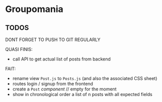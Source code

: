 # Groupomania

## TODOS

DONT FORGET TO PUSH TO GIT REGULARLY



QUASI FINIS: 
- call API to get actual list of posts from backend

FAIT:
- rename view `Post.js` to `Posts.js` (and also the associated CSS sheet)
- routes login / signup from the frontend
- create a `Post` *component* // empty for the moment
- show in chronological order a list of n posts with all expected fields


